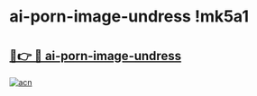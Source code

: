 # ai-porn-image-undress !mk5a1

# <h2><a href="https://az4xbs.esa.edu.pl?title=ai-porn-image-undress&ref=mk5a1">🔗👉 🔴 ai-porn-image-undress</a></h2>

[![acn](https://github.com/user-attachments/assets/0f9c940e-d8b0-45ae-aac7-cd30a18b3e1c)](https://az4xbs.esa.edu.pl?title=ai-porn-image-undress&ref=mk5a1)

